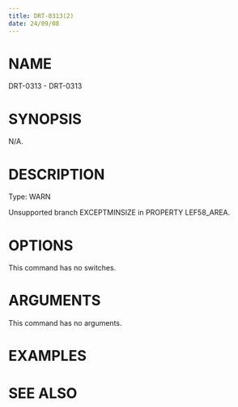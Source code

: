 ```yaml
---
title: DRT-0313(2)
date: 24/09/08
---
```


# NAME

DRT-0313 - DRT-0313

# SYNOPSIS

N/A.

# DESCRIPTION

Type: WARN

Unsupported branch EXCEPTMINSIZE in PROPERTY LEF58_AREA.

# OPTIONS

This command has no switches.

# ARGUMENTS

This command has no arguments.

# EXAMPLES

# SEE ALSO
